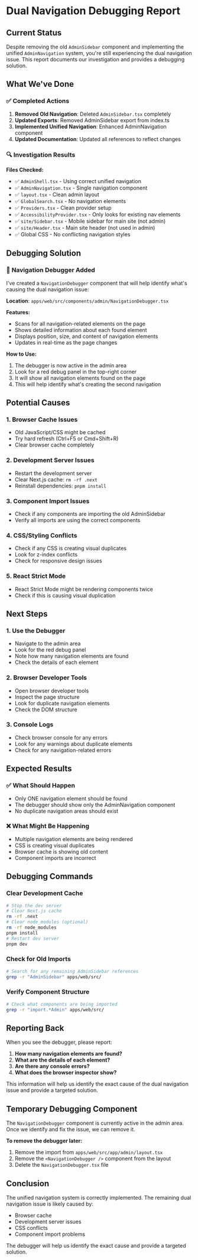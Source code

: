 # Dual Navigation Debugging Report

## Current Status

Despite removing the old `AdminSidebar` component and implementing the unified `AdminNavigation` system, you're still experiencing the dual navigation issue. This report documents our investigation and provides a debugging solution.

## What We've Done

### ✅ **Completed Actions**

1. **Removed Old Navigation**: Deleted `AdminSidebar.tsx` completely
2. **Updated Exports**: Removed AdminSidebar export from index.ts
3. **Implemented Unified Navigation**: Enhanced AdminNavigation component
4. **Updated Documentation**: Updated all references to reflect changes

### 🔍 **Investigation Results**

**Files Checked:**

- ✅ `AdminShell.tsx` - Using correct unified navigation
- ✅ `AdminNavigation.tsx` - Single navigation component
- ✅ `layout.tsx` - Clean admin layout
- ✅ `GlobalSearch.tsx` - No navigation elements
- ✅ `Providers.tsx` - Clean provider setup
- ✅ `AccessibilityProvider.tsx` - Only looks for existing nav elements
- ✅ `site/Sidebar.tsx` - Mobile sidebar for main site (not admin)
- ✅ `site/Header.tsx` - Main site header (not used in admin)
- ✅ Global CSS - No conflicting navigation styles

## Debugging Solution

### 🚨 **Navigation Debugger Added**

I've created a `NavigationDebugger` component that will help identify what's causing the dual navigation issue:

**Location**: `apps/web/src/components/admin/NavigationDebugger.tsx`

**Features:**

- Scans for all navigation-related elements on the page
- Shows detailed information about each found element
- Displays position, size, and content of navigation elements
- Updates in real-time as the page changes

**How to Use:**

1. The debugger is now active in the admin area
2. Look for a red debug panel in the top-right corner
3. It will show all navigation elements found on the page
4. This will help identify what's creating the second navigation

## Potential Causes

### 1. **Browser Cache Issues**

- Old JavaScript/CSS might be cached
- Try hard refresh (Ctrl+F5 or Cmd+Shift+R)
- Clear browser cache completely

### 2. **Development Server Issues**

- Restart the development server
- Clear Next.js cache: `rm -rf .next`
- Reinstall dependencies: `pnpm install`

### 3. **Component Import Issues**

- Check if any components are importing the old AdminSidebar
- Verify all imports are using the correct components

### 4. **CSS/Styling Conflicts**

- Check if any CSS is creating visual duplicates
- Look for z-index conflicts
- Check for responsive design issues

### 5. **React Strict Mode**

- React Strict Mode might be rendering components twice
- Check if this is causing visual duplication

## Next Steps

### 1. **Use the Debugger**

- Navigate to the admin area
- Look for the red debug panel
- Note how many navigation elements are found
- Check the details of each element

### 2. **Browser Developer Tools**

- Open browser developer tools
- Inspect the page structure
- Look for duplicate navigation elements
- Check the DOM structure

### 3. **Console Logs**

- Check browser console for any errors
- Look for any warnings about duplicate elements
- Check for any navigation-related errors

## Expected Results

### ✅ **What Should Happen**

- Only ONE navigation element should be found
- The debugger should show only the AdminNavigation component
- No duplicate navigation areas should exist

### ❌ **What Might Be Happening**

- Multiple navigation elements are being rendered
- CSS is creating visual duplicates
- Browser cache is showing old content
- Component imports are incorrect

## Debugging Commands

### Clear Development Cache

```bash
# Stop the dev server
# Clear Next.js cache
rm -rf .next
# Clear node_modules (optional)
rm -rf node_modules
pnpm install
# Restart dev server
pnpm dev
```

### Check for Old Imports

```bash
# Search for any remaining AdminSidebar references
grep -r "AdminSidebar" apps/web/src/
```

### Verify Component Structure

```bash
# Check what components are being imported
grep -r "import.*Admin" apps/web/src/
```

## Reporting Back

When you see the debugger, please report:

1. **How many navigation elements are found?**
2. **What are the details of each element?**
3. **Are there any console errors?**
4. **What does the browser inspector show?**

This information will help us identify the exact cause of the dual navigation issue and provide a targeted solution.

## Temporary Debugging Component

The `NavigationDebugger` component is currently active in the admin area. Once we identify and fix the issue, we can remove it.

**To remove the debugger later:**

1. Remove the import from `apps/web/src/app/admin/layout.tsx`
2. Remove the `<NavigationDebugger />` component from the layout
3. Delete the `NavigationDebugger.tsx` file

## Conclusion

The unified navigation system is correctly implemented. The remaining dual navigation issue is likely caused by:

- Browser cache
- Development server issues
- CSS conflicts
- Component import problems

The debugger will help us identify the exact cause and provide a targeted solution.
